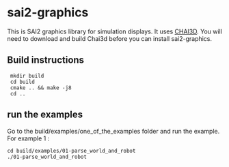 # sai2-graphics

This is SAI2 graphics library for simulation displays.
It uses [CHAI3D](https://github.com/manips-sai-org/chai3d).
You will need to download and build Chai3d before you can install sai2-graphics.

## Build instructions 
```
 mkdir build
 cd build
 cmake .. && make -j8
 cd ..
```

 ## run the examples
Go to the build/examples/one_of_the_examples folder and run the example. For example 1 :
```
cd build/examples/01-parse_world_and_robot
./01-parse_world_and_robot
```
